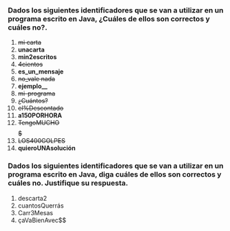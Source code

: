 ### Dados los siguientes identificadores que se van a utilizar en un programa escrito en Java, ¿Cuáles de ellos son correctos y cuáles no?.

1. ~~mi carta~~
2. **unacarta**
3. **min2escritos**
4. ~~4cientos~~
5. **es_un_mensaje**
6. ~~no_vale nada~~
7. **______ejemplo________**
8. ~~mi-programa~~
9. ~~¿Cuántos?~~
10. ~~el%Descontado~~
11. **a150PORHORA**
12. ~~TengoMUCHO$$$$$~~
13. ~~LOS400GOLPES~~
14. **quieroUNAsolución**

### Dados los siguientes identificadores que se van a utilizar en un programa escrito en Java, diga cuáles de ellos son correctos y cuáles no. Justifique su respuesta.

1. descarta2
2. cuantosQuerrás
3. Carr3Mesas
4. çaVaBienAvec$$
